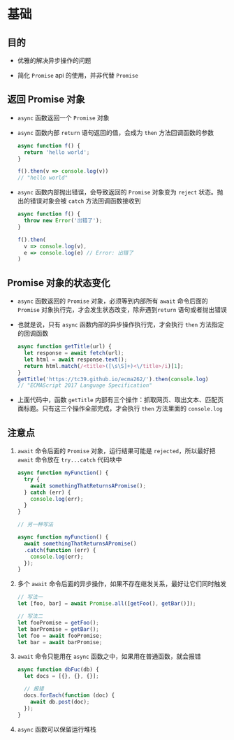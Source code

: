 # 基础

## 目的

  - 优雅的解决异步操作的问题

  - 简化 `Promise` api 的使用，并非代替 `Promise`

## 返回 Promise 对象

  - `async` 函数返回一个 `Promise` 对象

  - `async` 函数内部 `return` 语句返回的值，会成为 `then` 方法回调函数的参数

    ```js
    async function f() {
      return 'hello world';
    }

    f().then(v => console.log(v))
    // "hello world"
    ```

  - `async` 函数内部抛出错误，会导致返回的 `Promise` 对象变为 `reject` 状态。抛出的错误对象会被 `catch` 方法回调函数接收到

    ```js
    async function f() {
      throw new Error('出错了');
    }

    f().then(
      v => console.log(v),
      e => console.log(e) // Error: 出错了
    )

    ```

## Promise 对象的状态变化

  - `async` 函数返回的 `Promise` 对象，必须等到内部所有 `await` 命令后面的 `Promise` 对象执行完，才会发生状态改变，除非遇到`return` 语句或者抛出错误

  - 也就是说，只有 `async` 函数内部的异步操作执行完，才会执行 `then` 方法指定的回调函数

    ```js
    async function getTitle(url) {
      let response = await fetch(url);
      let html = await response.text();
      return html.match(/<title>([\s\S]+)<\/title>/i)[1];
    }
    getTitle('https://tc39.github.io/ecma262/').then(console.log)
    // "ECMAScript 2017 Language Specification"
    ```

  - 上面代码中，函数 `getTitle` 内部有三个操作：抓取网页、取出文本、匹配页面标题。只有这三个操作全部完成，才会执行 `then` 方法里面的 `console.log`

## 注意点

1.  `await` 命令后面的 `Promise` 对象，运行结果可能是 `rejected`，所以最好把 `await` 命令放在 `try...catch` 代码块中

    ```js
    async function myFunction() {
      try {
        await somethingThatReturnsAPromise();
      } catch (err) {
        console.log(err);
      }
    }

    // 另一种写法

    async function myFunction() {
      await somethingThatReturnsAPromise()
      .catch(function (err) {
        console.log(err);
      });
    }
    ```

2.  多个 `await` 命令后面的异步操作，如果不存在继发关系，最好让它们同时触发

    ```js
    // 写法一
    let [foo, bar] = await Promise.all([getFoo(), getBar()]);

    // 写法二
    let fooPromise = getFoo();
    let barPromise = getBar();
    let foo = await fooPromise;
    let bar = await barPromise;
    ```

3.  `await` 命令只能用在 `async` 函数之中，如果用在普通函数，就会报错

    ```js
    async function dbFuc(db) {
      let docs = [{}, {}, {}];

      // 报错
      docs.forEach(function (doc) {
        await db.post(doc);
      });
    }
    ```

4.  `async` 函数可以保留运行堆栈
